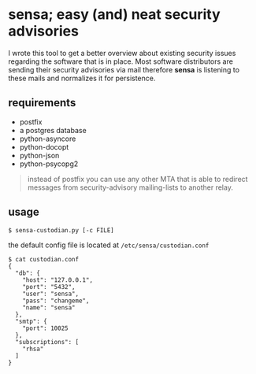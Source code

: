 # sensa; easy (and) neat security advisories

I wrote this tool to get a better overview about existing security issues regarding the software
that is in place.
Most software distributors are sending their security advisories via mail therefore
**sensa** is listening to these mails and normalizes it for persistence.

## requirements

* postfix
* a postgres database
* python-asyncore
* python-docopt
* python-json
* python-psycopg2

> instead of postfix you can use any other MTA that is able to redirect messages
> from security-advisory mailing-lists to another relay.

## usage

    $ sensa-custodian.py [-c FILE]

the default config file is located at `/etc/sensa/custodian.conf`

    $ cat custodian.conf
    {
      "db": {
        "host": "127.0.0.1",
        "port": "5432",
        "user": "sensa",
        "pass": "changeme",
        "name": "sensa"
      },
      "smtp": {
        "port": 10025
      },
      "subscriptions": [
        "rhsa"
      ]
    }
